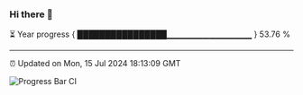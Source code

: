 ### Hi there 👋

⏳ Year progress { ████████████████▁▁▁▁▁▁▁▁▁▁▁▁▁▁ } 53.76 %

---

⏰ Updated on Mon, 15 Jul 2024 18:13:09 GMT

![Progress Bar CI](https://github.com/code-lakshay/GitHub-Actions-Demo/workflows/Progress%20Bar%20CI/badge.svg)
